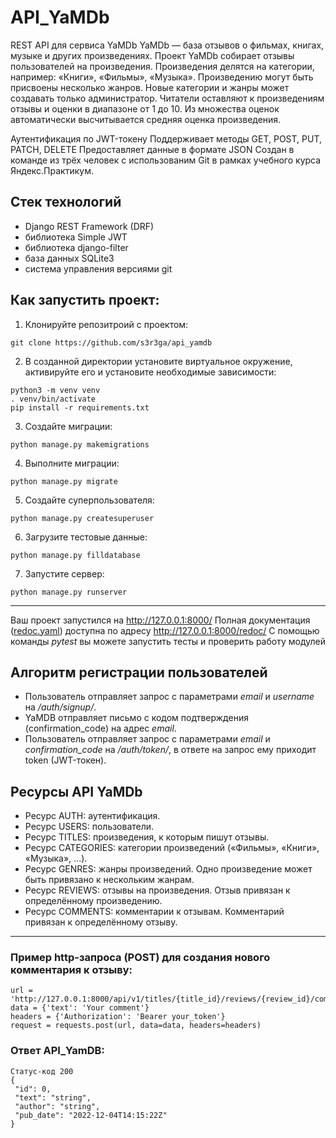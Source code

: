 # API_YaMDb
REST API для сервиса YaMDb
YaMDb — база отзывов о фильмах, книгах, музыке и других произведениях.
Проект YaMDb собирает отзывы пользователей на произведения. Произведения делятся на категории, например: «Книги», «Фильмы», «Музыка».
Произведению могут быть присвоены несколько жанров. Новые категории и жанры может создавать только администратор.
Читатели оставляют к произведениям отзывы и оценки в диапазоне от 1 до 10.
Из множества оценок автоматически высчитывается средняя оценка произведения.

Аутентификация по JWT-токену
Поддерживает методы GET, POST, PUT, PATCH, DELETE
Предоставляет данные в формате JSON
Cоздан в команде из трёх человек с использованим Git в рамках учебного курса Яндекс.Практикум.

## Стек технологий
- Django REST Framework (DRF)
- библиотека Simple JWT
- библиотека django-filter
- база данных SQLite3
- система управления версиями git

## Как запустить проект:
1) Клонируйте репозитроий с проектом:
```
git clone https://github.com/s3r3ga/api_yamdb
```
2) В созданной директории установите виртуальное окружение, активируйте его и установите необходимые зависимости:
```
python3 -m venv venv
. venv/bin/activate
pip install -r requirements.txt
```
3) Создайте миграции:
```
python manage.py makemigrations
```
4) Выполните миграции:
```
python manage.py migrate
```
5) Cоздайте суперпользователя:
```
python manage.py createsuperuser
```
6) Загрузите тестовые данные:
```
python manage.py filldatabase
```
7) Запустите сервер:
```
python manage.py runserver
```
__________________________________
Ваш проект запустился на http://127.0.0.1:8000/
Полная документация ([redoc.yaml](https://github.com/leks20/yamdb/blob/master/static/redoc.yaml)) доступна по адресу http://127.0.0.1:8000/redoc/
С помощью команды *pytest* вы можете запустить тесты и проверить работу модулей

## Алгоритм регистрации пользователей
- Пользователь отправляет запрос с параметрами *email* и *username* на */auth/signup/*.
- YaMDB отправляет письмо с кодом подтверждения (confirmation_code) на адрес *email*.
- Пользователь отправляет запрос с параметрами *email* и *confirmation_code* на */auth/token/*, в ответе на запрос ему приходит token (JWT-токен).

## Ресурсы API YaMDb
- Ресурс AUTH: аутентификация.
- Ресурс USERS: пользователи.
- Ресурс TITLES: произведения, к которым пишут отзывы.
- Ресурс CATEGORIES: категории произведений («Фильмы», «Книги», «Музыка», ...).
- Ресурс GENRES: жанры произведений. Одно произведение может быть привязано к нескольким жанрам.
- Ресурс REVIEWS: отзывы на произведения. Отзыв привязан к определённому произведению.
- Ресурс COMMENTS: комментарии к отзывам. Комментарий привязан к определённому отзыву.
______________________________________________________________________
### Пример http-запроса (POST) для создания нового комментария к отзыву:
```
url = 'http://127.0.0.1:8000/api/v1/titles/{title_id}/reviews/{review_id}/comments/'
data = {'text': 'Your comment'}
headers = {'Authorization': 'Bearer your_token'}
request = requests.post(url, data=data, headers=headers)
```
### Ответ API_YamDB:
```
Статус-код 200
{
 "id": 0,
 "text": "string",
 "author": "string",
 "pub_date": "2022-12-04T14:15:22Z"
}
```

